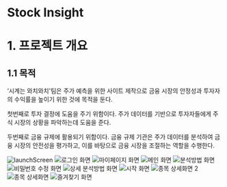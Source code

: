 # Stock Insight

# 1. 프로젝트 개요

## 1.1 목적

‘시계는 와치와치'팀은 주가 예측을 위한 사이트 제작으로
금융 시장의 안정성과 투자자의 수익률을 높이기 위한 것에 목적을 둔다.

첫번째로 투자 결정에 도움을 주기 위함이다.
주가 데이터를 기반으로 투자자들에게 주식 시장의 상황을 파악하는데 도움을 준다.

두번째로 금융 규제에 활용되기 위함이다.
금융 규제 기관은 주가 데이터를 분석하여 금융 시장의 안전성을 평가하고,
이를 바탕으로 금융 시장을 조절하는 역할을 수행한다.

![launchScreen](https://github.com/LeeHyeonHo-127/stockInsight/assets/84439622/08a2a8e9-cf55-4b3d-8bd6-2c033b3c313c)
![로그인 화면](https://github.com/LeeHyeonHo-127/stockInsight/assets/84439622/0db94552-9fd2-4152-b737-d9823b579b2c)
![마이페이지 화면](https://github.com/LeeHyeonHo-127/stockInsight/assets/84439622/4a816beb-c7cc-471d-aa4b-ab44e51f4572)
![메인 화면](https://github.com/LeeHyeonHo-127/stockInsight/assets/84439622/247b0841-4755-48ca-a5c2-9320e71099b5)
![분석방법 화면](https://github.com/LeeHyeonHo-127/stockInsight/assets/84439622/b73f688b-13e6-4fb9-829e-87cd1c3c3897)
![비밀번호 수정 화면](https://github.com/LeeHyeonHo-127/stockInsight/assets/84439622/830e47d0-497c-4d43-acaa-659651956c42)
![상세 분석방법 화면](https://github.com/LeeHyeonHo-127/stockInsight/assets/84439622/b363d952-f2b9-4edf-b484-d8ec4d669a43)
![시작 화면](https://github.com/LeeHyeonHo-127/stockInsight/assets/84439622/b325a8f8-e6a4-4176-bce8-3c6e7e8fb3db)
![종목 상세화면 2](https://github.com/LeeHyeonHo-127/stockInsight/assets/84439622/78b7f474-66e4-4902-8614-e44e05a156c5)
![종목 상세화면](https://github.com/LeeHyeonHo-127/stockInsight/assets/84439622/66a9ec84-8b25-4ea7-9236-418759cafdeb)
![즐겨찾기 화면](https://github.com/LeeHyeonHo-127/stockInsight/assets/84439622/6d9de46c-2f5c-42ba-938a-2036c21224ac)
